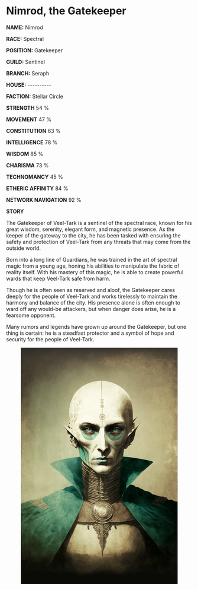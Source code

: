 # Nimrod, the Gatekeeper

**NAME:**                                    Nimrod

**RACE:**                                      Spectral

**POSITION:**                              Gatekeeper



**GUILD:**                                       Sentinel

**BRANCH:**                                   Seraph

**HOUSE:**                                    ----------



**FACTION:**                                  Stellar Circle



**STRENGTH**                                54 %     &#x20;

**MOVEMENT**                             47 %

**CONSTITUTION**                      63 %



**INTELLIGENCE**                          78 %

**WISDOM**                                   85 %

**CHARISMA**                               73 %



**TECHNOMANCY**                     45 %                   &#x20;

**ETHERIC AFFINITY**                 84 %

**NETWORK NAVIGATION**          92 %



**STORY**

The Gatekeeper of Veel-Tark is a sentinel of the spectral race, known for his great wisdom, serenity, elegant form, and magnetic presence. As the keeper of the gateway to the city, he has been tasked with ensuring the safety and protection of Veel-Tark from any threats that may come from the outside world.

Born into a long line of Guardians, he was trained in the art of spectral magic from a young age, honing his abilities to manipulate the fabric of reality itself. With his mastery of this magic, he is able to create powerful wards that keep Veel-Tark safe from harm.

Though he is often seen as reserved and aloof, the Gatekeeper cares deeply for the people of Veel-Tark and works tirelessly to maintain the harmony and balance of the city. His presence alone is often enough to ward off any would-be attackers, but when danger does arise, he is a fearsome opponent.

Many rumors and legends have grown up around the Gatekeeper, but one thing is certain: he is a steadfast protector and a symbol of hope and security for the people of Veel-Tark.



<figure><img src="../../.gitbook/assets/Frontal (7).png" alt=""><figcaption></figcaption></figure>

